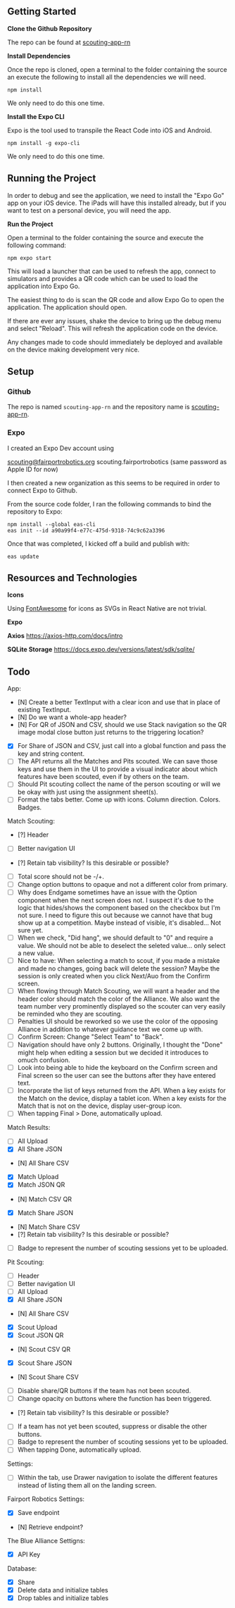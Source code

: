 ## Getting Started

**Clone the Github Repository**

The repo can be found at [scouting-app-rn](https://github.com/FairportRobotics/scouting-app-rn)

**Install Dependencies**

Once the repo is cloned, open a terminal to the folder containing the source an execute the following to install all the dependencies we will need.

```
npm install
```

We only need to do this one time.

**Install the Expo CLI**

Expo is the tool used to transpile the React Code into iOS and Android.

```
npm install -g expo-cli
```

We only need to do this one time.

## Running the Project

In order to debug and see the application, we need to install the "Expo Go" app on your iOS device. The iPads will have this installed already, but if you want to test on a personal device, you will need the app.

**Run the Project**

Open a terminal to the folder containing the source and execute the following command:

```
npm expo start
```

This will load a launcher that can be used to refresh the app, connect to simulators and provides a QR code which can be used to load the application into Expo Go.

The easiest thing to do is scan the QR code and allow Expo Go to open the application. The application should open.

If there are ever any issues, shake the device to bring up the debug menu and select "Reload". This will refresh the application code on the device.

Any changes made to code should immediately be deployed and available on the device making development very nice.

## Setup

### Github

The repo is named `scouting-app-rn` and the repository name is [scouting-app-rn](https://github.com/FairportRobotics/scouting-app-rn).

### Expo

I created an Expo Dev account using

scouting@fairportrobotics.org
scouting.fairportrobotics
(same password as Apple ID for now)

I then created a new organization as this seems to be required in order to connect Expo to Github.

From the source code folder, I ran the following commands to bind the repository to Expo:

```
npm install --global eas-cli
eas init --id a90a99f4-e77c-475d-9318-74c9c62a3396
```

Once that was completed, I kicked off a build and publish with:

```
eas update
```

## Resources and Technologies

**Icons**

Using [FontAwesome](https://fontawesome.com/search?o=r&m=free) for icons as SVGs in React Native are not trivial.

**Expo**

**Axios**
https://axios-http.com/docs/intro

**SQLite Storage**
https://docs.expo.dev/versions/latest/sdk/sqlite/

## Todo

App:

- [N] Create a better TextInput with a clear icon and use that in place of existing TextInput.
- [N] Do we want a whole-app header?
- [N] For QR of JSON and CSV, should we use Stack navigation so the QR image modal close button just returns to the triggering location?
- [x] For Share of JSON and CSV, just call into a global function and pass the key and string content.
- [ ] The API returns all the Matches and Pits scouted. We can save those keys and use them in the UI to provide a visual indicator about which features have been scouted, even if by others on the team.
- [ ] Should Pit scouting collect the name of the person scouting or will we be okay with just using the assignment sheet(s).
- [ ] Format the tabs better. Come up with icons. Column direction. Colors. Badges.

Match Scouting:

- [?] Header
- [ ] Better navigation UI
- [?] Retain tab visibility? Is this desirable or possible?
- [ ] Total score should not be -/+.
- [ ] Change option buttons to opaque and not a different color from primary.
- [ ] Why does Endgame sometimes have an issue with the Option component when the next screen does not. I suspect it's due to the logic that hides/shows the component based on the checkbox but I'm not sure. I need to figure this out because we cannot have that bug show up at a competition. Maybe instead of visible, it's disabled... Not sure yet.
- [ ] When we check, "Did hang", we should default to "0" and require a value. We should not be able to deselect the seleted value... only select a new value.
- [ ] Nice to have: When selecting a match to scout, if you made a mistake and made no changes, going back will delete the session? Maybe the session is only created when you click Next/Auo from the Confirm screen.
- [ ] When flowing through Match Scouting, we will want a header and the header color should match the color of the Alliance. We also want the team number very prominently displayed so the scouter can very easily be reminded who they are scouting.
- [ ] Penalties UI should be reworked so we use the color of the opposing Alliance in addition to whatever guidance text we come up with.
- [ ] Confirm Screen: Change "Select Team" to "Back".
- [ ] Navigation should have only 2 buttons. Originally, I thought the "Done" might help when editing a session but we decided it introduces to omuch confusion.
- [ ] Look into being able to hide the keyboard on the Confirm screen and Final screen so the user can see the buttons after they have entered text.
- [ ] Incorporate the list of keys returned from the API. When a key exists for the Match on the device, display a tablet icon. When a key exists for the Match that is not on the device, display user-group icon.
- [ ] When tapping Final > Done, automatically upload.

Match Results:

- [ ] All Upload
- [x] All Share JSON
- [N] All Share CSV
- [x] Match Upload
- [x] Match JSON QR
- [N] Match CSV QR
- [x] Match Share JSON
- [N] Match Share CSV
- [?] Retain tab visibility? Is this desirable or possible?
- [ ] Badge to represent the number of scouting sessions yet to be uploaded.

Pit Scouting:

- [ ] Header
- [ ] Better navigation UI
- [ ] All Upload
- [x] All Share JSON
- [N] All Share CSV
- [x] Scout Upload
- [x] Scout JSON QR
- [N] Scout CSV QR
- [x] Scout Share JSON
- [N] Scout Share CSV
- [ ] Disable share/QR buttons if the team has not been scouted.
- [ ] Change opacity on buttons where the function has been triggered.
- [?] Retain tab visibility? Is this desirable or possible?
- [ ] If a team has not yet been scouted, suppress or disable the other buttons.
- [ ] Badge to represent the number of scouting sessions yet to be uploaded.
- [ ] When tapping Done, automatically upload.

Settings:

- [ ] Within the tab, use Drawer navigation to isolate the different features instead of listing them all on the landing screen.

Fairport Robotics Settings:

- [x] Save endpoint
- [N] Retrieve endpoint?

The Blue Alliance Settigns:

- [x] API Key

Database:

- [x] Share
- [x] Delete data and initialize tables
- [x] Drop tables and initialize tables

